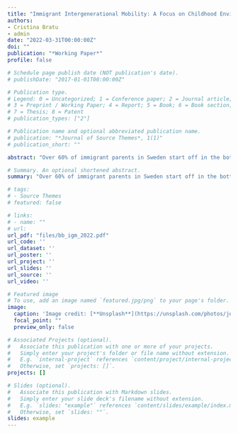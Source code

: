 ```yaml
---
title: "Immigrant Intergenerational Mobility: A Focus on Childhood Environment"
authors:
- Cristina Bratu
- admin
date: "2022-03-31T00:00:00Z"
doi: ""
publication: "*Working Paper*"
profile: false

# Schedule page publish date (NOT publication's date).
# publishDate: "2017-01-01T00:00:00Z"

# Publication type.
# Legend: 0 = Uncategorized; 1 = Conference paper; 2 = Journal article;
# 3 = Preprint / Working Paper; 4 = Report; 5 = Book; 6 = Book section;
# 7 = Thesis; 8 = Patent
# publication_types: ["2"]

# Publication name and optional abbreviated publication name.
# publication: "*Journal of Source Themes*, 1(1)"
# publication_short: ""

abstract: "Over 60% of immigrant parents in Sweden start off in the bottom quintile of the income distribution, yet only about 30% of their children are still in the bottom income quintile in adulthood. This progress notwithstanding, we show using administrative data that immigrant children who grow up in the 20th income percentile place three income ranks lower than native children of similarly low-income parents. This income gap cannot be explained by differences in parent education levels, family structure, or municipality of residence. The gap can, however, be explained by differences in immediate, 100 × 100 - meter neighborhoods. Immigrant children grow up in relatively denser neighborhoods with fewer native-born and high-earning neighbors. Data from Stockholm suggest that immigrant families sort into different neighborhoods than natives due to Sweden’s rental housing allocation mechanism that is based on waiting time rather than market rents."

# Summary. An optional shortened abstract.
summary: "Over 60% of immigrant parents in Sweden start off in the bottom quintile of the income distribution, yet only about 30% of their children are still in the bottom income quintile in adulthood. This progress notwithstanding, we show using administrative data that immigrant children who grow up in the 20th income percentile place three income ranks lower than native children of similarly low-income parents. This income gap cannot be explained by differences in parent education levels, family structure, or municipality of residence. The gap can, however, be explained by differences in immediate, 100 × 100 - meter neighborhoods. Immigrant children grow up in relatively denser neighborhoods with fewer native-born and high-earning neighbors. Data from Stockholm suggest that immigrant families sort into different neighborhoods than natives due to Sweden’s rental housing allocation mechanism that is based on waiting time rather than market rents."

# tags:
# - Source Themes
# featured: false

# links:
# - name: ""
# url:
url_pdf: "files/bb_igm_2022.pdf"
url_code: ''
url_dataset: ''
url_poster: ''
url_project: ''
url_slides: ''
url_source: ''
url_video: ''

# Featured image
# To use, add an image named `featured.jpg/png` to your page's folder. 
image:
  caption: 'Image credit: [**Unsplash**](https://unsplash.com/photos/jdD8gXaTZsc)'
  focal_point: ""
  preview_only: false

# Associated Projects (optional).
#   Associate this publication with one or more of your projects.
#   Simply enter your project's folder or file name without extension.
#   E.g. `internal-project` references `content/project/internal-project/index.md`.
#   Otherwise, set `projects: []`.
projects: []

# Slides (optional).
#   Associate this publication with Markdown slides.
#   Simply enter your slide deck's filename without extension.
#   E.g. `slides: "example"` references `content/slides/example/index.md`.
#   Otherwise, set `slides: ""`.
slides: example
---
```

